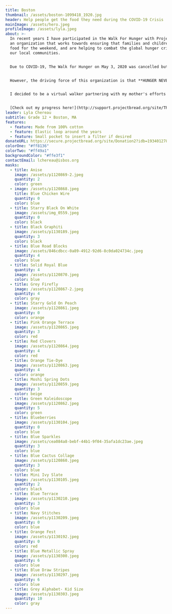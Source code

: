 ```yaml
---
title: Boston
thumbnail: /assets/boston-1099418_1920.jpg
header: Help people get the food they need during the COVID-19 Crisis
mainImage: /assets/hero.jpeg
profileImage: /assets/lyla.jpeg
about: >-
  In recent years I have participated in the Walk For Hunger with Project Bread,
  an organization that works towards ensuring that families and children have
  food for the weekend, and are helping to combat the global hunger crisis in
  our local communities.


  Due to COVID-19, The Walk for Hunger on May 3, 2020 was cancelled but the fundraising must continue; with the being focus primarily on rapid response to food insecurity being caused by the COVID-19 crisis.


  However, the driving force of this organization is that **HUNGER NEVER STOPS**!


  I decided to be a virtual walker partnering with my mother's efforts to help the community navigate through this new environment. I am encouraging you to donate to my fundraiser to help families that are not as fortunate as us in these times. With your generous donations we give you the opportunity to pick a mask from a selection of our beautifully homemade fabric masks.


  [Check out my progress here!](http://support.projectbread.org/site/TR/Walk/WalkforHunger?px=2304152&pg=personal&fr_id=1400)
leader: Lyla Chereau
subtitle: Grade 12 • Boston, MA
features:
  - feature: Made from 100% cotton
  - feature: Elastic loop around the years
  - feature: Small pocket to insert a filter if desired
donateURL: https://secure.projectbread.org/site/Donation2?idb=1934012782&df_id=6233&FR_ID=1400&mfc_pref=T&PROXY_ID=2304152&PROXY_TYPE=20&6233.donation=form1&pw_id=3761&s_AffiliateSecCatId=2341&NONCE_TOKEN=0D63D32F6732BC089ED848A192544239
colorOne: "#ff8136"
colorTwo: "#ff49a1"
backgroundColor: "#ffe3f1"
contactEmail: lchereau@isbos.org
masks:
  - title: Anise
    image: /assets/p1120869-2.jpeg
    quantity: 2
    color: green
  - image: /assets/p1120868.jpeg
    title: Blue Chicken Wire
    quantity: 0
    color: blue
  - title: Starry Black On White
    image: /assets/img_0559.jpeg
    quantity: 0
    color: black
  - title: Black Graphiti
    image: /assets/p1130189.jpeg
    quantity: 3
    color: black
  - title: Blue Road Blocks
    image: /assets/846cdbcc-0a89-4912-92d6-8c0da024734c.jpeg
    quantity: 4
    color: blue
  - title: Solid Royal Blue
    quantity: 4
    image: /assets/p1120870.jpeg
    color: blue
  - title: Grey Firefly
    image: /assets/p1120867-2.jpeg
    quantity: 4
    color: gray
  - title: Starry Gold On Peach
    image: /assets/p1120861.jpeg
    quantity: 0
    color: orange
  - title: Pink Orange Terrace
    image: /assets/p1120865.jpeg
    quantity: 3
    color: red
  - title: Red Clovers
    image: /assets/p1120864.jpeg
    quantity: 4
    color: red
  - title: Orange Tie-Dye
    image: /assets/p1120863.jpeg
    quantity: 4
    color: orange
  - title: Moshi Spring Dots
    image: /assets/p1120859.jpeg
    quantity: 3
    color: beige
  - title: Green Kaleidoscope
    image: /assets/p1120862.jpeg
    quantity: 5
    color: green
  - title: Blueberries
    image: /assets/p1130104.jpeg
    quantity: 0
    color: blue
  - title: Blue Sparkles
    image: /assets/cea084a8-bebf-44b1-9f04-35afa1dc23ae.jpeg
    quantity: 3
    color: blue
  - title: Blue Cactus Collage
    image: /assets/p1120860.jpeg
    quantity: 3
    color: blue
  - title: Mini Ivy Slate
    image: /assets/p1130105.jpeg
    quantity: 2
    color: black
  - title: Blue Terrace
    image: /assets/p1130210.jpeg
    quantity: 3
    color: blue
  - title: Navy Stitches
    image: /assets/p1130209.jpeg
    quantity: 0
    color: blue
  - title: Orange Fest
    image: /assets/p1130192.jpeg
    quantity: 0
    color: red
  - title: Blue Metallic Spray
    image: /assets/p1130300.jpeg
    quantity: 6
    color: blue
  - title: Blue Draw Stripes
    image: /assets/p1130297.jpeg
    quantity: 6
    color: blue
  - title: Grey Alphabet- Kid Size
    image: /assets/p1130303.jpeg
    quantity: 10
    color: gray
---
```

